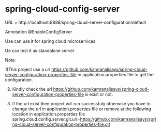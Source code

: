 # spring-cloud-config-server

URL = http://localhost:8888/spring-cloud-server-configuration/default

Annotation @EnableConfigServer

Use can use it for spring cloud microservices

Ue can test it as standalone server


Note:

1)This project use a url https://github.com/kamranalisays/spring-cloud-server-configuration-properties-file in application.properties file to get the configuration.

2) Kindly check the url https://github.com/kamranalisays/spring-cloud-server-configuration-properties-file   is exist or not.

3) If the url exist then project will run successfuly otherwise you have to change the url in application.properties file or remove at the following location in application.properties file
spring.cloud.config.server.git.uri=https://github.com/kamranalisays/spring-cloud-server-configuration-properties-file.git

